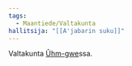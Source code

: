 ```yaml
---
tags:
  - Maantiede/Valtakunta
hallitsija: "[[A'jabarin suku]]"
---
```

Valtakunta [Ûhm-gwe](Ûhm-gwe.md)ssa.